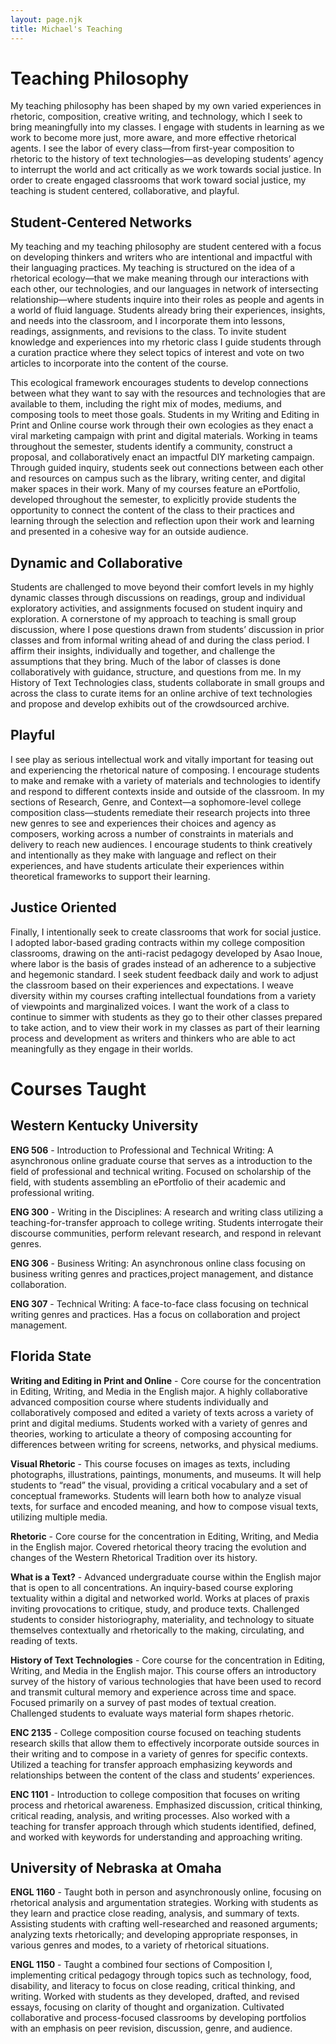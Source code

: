 ```yaml
---
layout: page.njk
title: Michael's Teaching
---
```


# Teaching Philosophy
My teaching philosophy has been shaped by my own varied experiences in rhetoric, composition, creative writing, and technology, which I seek to bring meaningfully into my classes. I engage with students in learning as we work to become more just, more aware, and more effective rhetorical agents. I see the labor of every class—from first-year composition to rhetoric to the history of text technologies—as developing students’ agency to interrupt the world and act critically as we work towards social justice. In order to create engaged classrooms that work toward social justice, my teaching is student centered, collaborative, and playful.

## Student-Centered Networks
My teaching and my teaching philosophy are student centered with a focus on developing thinkers and writers who are intentional and impactful with their languaging practices. My teaching is structured on the idea of a rhetorical ecology—that we make meaning through our interactions with each other, our technologies, and our languages in network of intersecting relationship—where students inquire into their roles as people and agents in a world of fluid language. Students already bring their experiences, insights, and needs into the classroom, and I incorporate them into lessons, readings, assignments, and revisions to the class. To invite student knowledge and experiences into my rhetoric class I guide students through a curation practice where they select topics of interest and vote on two articles to incorporate into the content of the course.

This ecological framework encourages students to develop connections between what they want to say with the resources and technologies that are available to them, including the right mix of modes, mediums, and composing tools to meet those goals. Students in my Writing and Editing in Print and Online course work through their own ecologies as they enact a viral marketing campaign with print and digital materials. Working in teams throughout the semester, students identify a community, construct a proposal, and collaboratively enact an impactful DIY marketing campaign. Through guided inquiry, students seek out connections between each other and resources on campus such as the library, writing center, and digital maker spaces in their work. Many of my courses feature an ePortfolio, developed throughout the semester, to explicitly provide students the opportunity to connect the content of the class to their practices and learning through the selection and reflection upon their work and learning and presented in a cohesive way for an outside audience.

## Dynamic and Collaborative
Students are challenged to move beyond their comfort levels in my highly dynamic classes through discussions on readings, group and individual exploratory activities, and assignments focused on student inquiry and exploration. A cornerstone of my approach to teaching is small group discussion, where I pose questions drawn from students’ discussion in prior classes and from informal writing ahead of and during the class period. I affirm their insights, individually and together, and challenge the assumptions that they bring. Much of the labor of classes is done collaboratively with guidance, structure, and questions from me. In my History of Text Technologies class, students collaborate in small groups and across the class to curate items for an online archive of text technologies and propose and develop exhibits out of the crowdsourced archive. 

## Playful
I see play as serious intellectual work and vitally important for teasing out and experiencing the rhetorical nature of composing. I encourage students to make and remake with a variety of materials and technologies to identify and respond to different contexts inside and outside of the classroom. In my sections of Research, Genre, and Context—a sophomore-level college composition class—students remediate their research projects into three new genres to see and experiences their choices and agency as composers, working across a number of constraints in materials and delivery to reach new audiences. I encourage students to think creatively and intentionally as they make with language and reflect on their experiences, and have students articulate their experiences within theoretical frameworks to support their learning.

## Justice Oriented
Finally, I intentionally seek to create classrooms that work for social justice. I adopted labor-based grading contracts within my college composition classrooms, drawing on the anti-racist pedagogy developed by Asao Inoue, where labor is the basis of grades instead of an adherence to a subjective and hegemonic standard. I seek student feedback daily and work to adjust the classroom based on their experiences and expectations. I weave diversity within my courses crafting intellectual foundations from a variety of viewpoints and marginalized voices. I want the work of a class to continue to simmer with students as they go to their other classes prepared to take action, and to view their work in my classes as part of their learning process and development as writers and thinkers who are able to act meaningfully as they engage in their worlds. 

# Courses Taught
## Western Kentucky University
**ENG 506** - Introduction to Professional and Technical Writing: A asynchronous online graduate course that serves as a introduction to the field of professional and technical writing. Focused on scholarship of the field, with students assembling an ePortfolio of their academic and professional writing.

**ENG 300** - Writing in the Disciplines: A research and writing class utilizing a teaching-for-transfer approach to college writing. Students interrogate their discourse communities, perform relevant research, and respond in relevant genres.

**ENG 306** - Business Writing: An asynchronous online class focusing on business writing genres and practices,project management, and distance collaboration.

**ENG 307** - Technical Writing: A face-to-face class focusing on technical writing genres and practices. Has a focus on collaboration and project management.

## Florida State
**Writing and Editing in Print and Online** - Core course for the concentration in Editing, Writing, and Media in the English major. A highly collaborative advanced composition course where students individually and collaboratively composed and edited a variety of texts across a variety of print and digital mediums. Students worked with a variety of genres and theories, working to articulate a theory of composing accounting for differences between writing for screens, networks, and physical mediums.

**Visual Rhetoric** - This course focuses on images as texts, including photographs, illustrations, paintings, monuments, and museums. It will help students to “read” the visual, providing a critical vocabulary and a set of conceptual frameworks. Students will learn both how to analyze visual texts, for surface and encoded meaning, and how to compose visual texts, utilizing multiple media.

**Rhetoric** - Core course for the concentration in Editing, Writing, and Media in the English major. Covered rhetorical theory tracing the evolution and changes of the Western Rhetorical Tradition over its history.

**What is a Text?** - Advanced undergraduate course within the English major that is open to all concentrations. An inquiry-based course exploring textuality within a digital and networked world. Works at places of praxis inviting provocations to critique, study, and produce texts. Challenged students to consider historiography, materiality, and technology to situate themselves contextually and rhetorically to the making, circulating, and reading of texts.

**History of Text Technologies** - Core course for the concentration in Editing, Writing, and Media in the English major. This course offers an introductory survey of the history of various technologies that have been used to record and transmit cultural memory and experience across time and space. Focused primarily on a survey of past modes of textual creation. Challenged students to evaluate ways material form shapes rhetoric.

**ENC 2135** - College composition course focused on teaching students research skills that allow them to effectively incorporate outside sources in their writing and to compose in a variety of genres for specific contexts. Utilized a teaching for transfer approach emphasizing keywords and relationships between the content of the class and students’ experiences.

**ENC 1101** - Introduction to college composition that focuses on writing process and rhetorical awareness. Emphasized discussion, critical thinking, critical reading, analysis, and writing processes. Also worked with a teaching for transfer approach through which students identified, defined, and worked with keywords for understanding and approaching writing.

## University of Nebraska at Omaha
**ENGL 1160** - Taught both in person and asynchronously online, focusing on rhetorical analysis and argumentation strategies. Working with students as they learn and practice close reading, analysis, and summary of texts. Assisting students with crafting well-researched and reasoned arguments; analyzing texts rhetorically; and developing appropriate responses, in various genres and modes, to a variety of rhetorical situations.

**ENGL 1150** - Taught a combined four sections of Composition I, implementing critical pedagogy through topics such as technology, food, disability, and literacy to focus on close reading, critical thinking, and writing. Worked with students as they developed, drafted, and revised essays, focusing on clarity of thought and organization. Cultivated collaborative and process-focused classrooms by developing portfolios with an emphasis on peer revision, discussion, genre, and audience.